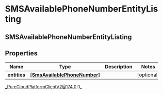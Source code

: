 # SMSAvailablePhoneNumberEntityListing

## SMSAvailablePhoneNumberEntityListing

## Properties

|Name | Type | Description | Notes|
|------------ | ------------- | ------------- | -------------|
| **entities** | [**[SmsAvailablePhoneNumber]**]([SmsAvailablePhoneNumber]) |  | [optional] |



_PureCloudPlatformClientV2@174.0.0_
